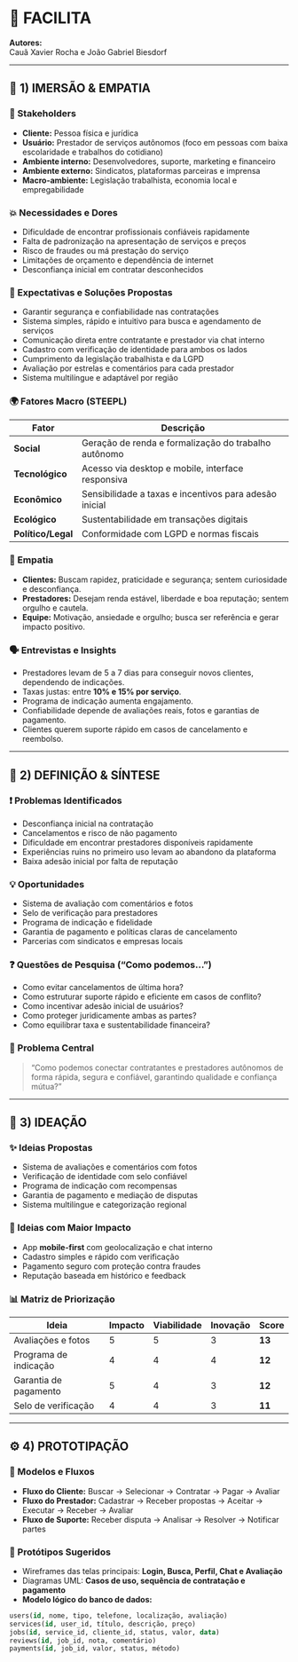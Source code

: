 # 🚀 FACILITA

**Autores:**  
Cauã Xavier Rocha e João Gabriel Biesdorf  

---

## 🧭 1) IMERSÃO & EMPATIA

### 🎯 Stakeholders
- **Cliente:** Pessoa física e jurídica  
- **Usuário:** Prestador de serviços autônomos (foco em pessoas com baixa escolaridade e trabalhos do cotidiano)  
- **Ambiente interno:** Desenvolvedores, suporte, marketing e financeiro  
- **Ambiente externo:** Sindicatos, plataformas parceiras e imprensa  
- **Macro-ambiente:** Legislação trabalhista, economia local e empregabilidade  

### 💥 Necessidades e Dores
- Dificuldade de encontrar profissionais confiáveis rapidamente  
- Falta de padronização na apresentação de serviços e preços  
- Risco de fraudes ou má prestação do serviço  
- Limitações de orçamento e dependência de internet  
- Desconfiança inicial em contratar desconhecidos  

### 🌟 Expectativas e Soluções Propostas
- Garantir segurança e confiabilidade nas contratações  
- Sistema simples, rápido e intuitivo para busca e agendamento de serviços  
- Comunicação direta entre contratante e prestador via chat interno  
- Cadastro com verificação de identidade para ambos os lados  
- Cumprimento da legislação trabalhista e da LGPD  
- Avaliação por estrelas e comentários para cada prestador  
- Sistema multilíngue e adaptável por região  

### 🌍 Fatores Macro (STEEPL)
| Fator | Descrição |
|-------|------------|
| **Social** | Geração de renda e formalização do trabalho autônomo |
| **Tecnológico** | Acesso via desktop e mobile, interface responsiva |
| **Econômico** | Sensibilidade a taxas e incentivos para adesão inicial |
| **Ecológico** | Sustentabilidade em transações digitais |
| **Político/Legal** | Conformidade com LGPD e normas fiscais |

### 💞 Empatia
- **Clientes:** Buscam rapidez, praticidade e segurança; sentem curiosidade e desconfiança.  
- **Prestadores:** Desejam renda estável, liberdade e boa reputação; sentem orgulho e cautela.  
- **Equipe:** Motivação, ansiedade e orgulho; busca ser referência e gerar impacto positivo.  

### 🗣️ Entrevistas e Insights
- Prestadores levam de 5 a 7 dias para conseguir novos clientes, dependendo de indicações.  
- Taxas justas: entre **10% e 15% por serviço**.  
- Programa de indicação aumenta engajamento.  
- Confiabilidade depende de avaliações reais, fotos e garantias de pagamento.  
- Clientes querem suporte rápido em casos de cancelamento e reembolso.  

---

## 🧩 2) DEFINIÇÃO & SÍNTESE

### ❗ Problemas Identificados
- Desconfiança inicial na contratação  
- Cancelamentos e risco de não pagamento  
- Dificuldade em encontrar prestadores disponíveis rapidamente  
- Experiências ruins no primeiro uso levam ao abandono da plataforma  
- Baixa adesão inicial por falta de reputação  

### 💡 Oportunidades
- Sistema de avaliação com comentários e fotos  
- Selo de verificação para prestadores  
- Programa de indicação e fidelidade  
- Garantia de pagamento e políticas claras de cancelamento  
- Parcerias com sindicatos e empresas locais  

### ❓ Questões de Pesquisa (“Como podemos...”)
- Como evitar cancelamentos de última hora?  
- Como estruturar suporte rápido e eficiente em casos de conflito?  
- Como incentivar adesão inicial de usuários?  
- Como proteger juridicamente ambas as partes?  
- Como equilibrar taxa e sustentabilidade financeira?  

### 🧠 Problema Central
> “Como podemos conectar contratantes e prestadores autônomos de forma rápida, segura e confiável, garantindo qualidade e confiança mútua?”

---

## 💭 3) IDEAÇÃO

### ✨ Ideias Propostas
- Sistema de avaliações e comentários com fotos  
- Verificação de identidade com selo confiável  
- Programa de indicação com recompensas  
- Garantia de pagamento e mediação de disputas  
- Sistema multilíngue e categorização regional  

### 💎 Ideias com Maior Impacto
- App **mobile-first** com geolocalização e chat interno  
- Cadastro simples e rápido com verificação  
- Pagamento seguro com proteção contra fraudes  
- Reputação baseada em histórico e feedback  

### 📊 Matriz de Priorização
| Ideia | Impacto | Viabilidade | Inovação | **Score** |
|-------|----------|-------------|-----------|------------|
| Avaliações e fotos | 5 | 5 | 3 | **13** |
| Programa de indicação | 4 | 4 | 4 | **12** |
| Garantia de pagamento | 5 | 4 | 3 | **12** |
| Selo de verificação | 4 | 4 | 3 | **11** |

---

## ⚙️ 4) PROTOTIPAÇÃO

### 🔁 Modelos e Fluxos
- **Fluxo do Cliente:** Buscar → Selecionar → Contratar → Pagar → Avaliar  
- **Fluxo do Prestador:** Cadastrar → Receber propostas → Aceitar → Executar → Receber → Avaliar  
- **Fluxo de Suporte:** Receber disputa → Analisar → Resolver → Notificar partes  

### 🧱 Protótipos Sugeridos
- Wireframes das telas principais: **Login, Busca, Perfil, Chat e Avaliação**  
- Diagramas UML: **Casos de uso, sequência de contratação e pagamento**  
- **Modelo lógico do banco de dados:**

```sql
users(id, nome, tipo, telefone, localização, avaliação)
services(id, user_id, título, descrição, preço)
jobs(id, service_id, cliente_id, status, valor, data)
reviews(id, job_id, nota, comentário)
payments(id, job_id, valor, status, método)
